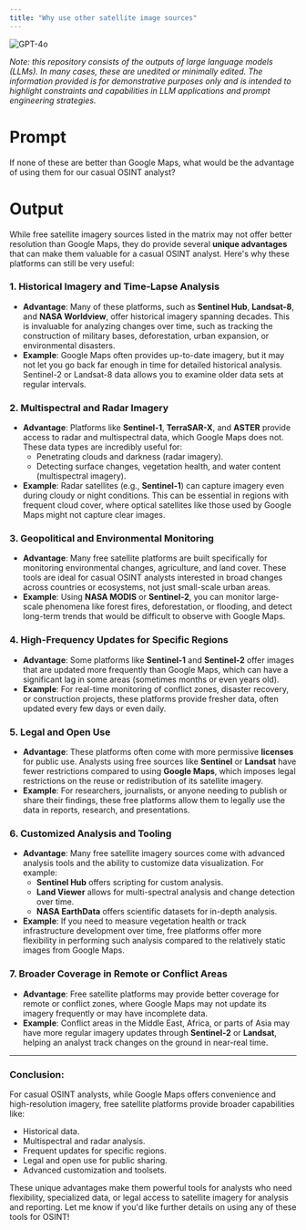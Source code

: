 ```yaml
---
title: "Why use other satellite image sources"
---
```

![GPT-4o](https://img.shields.io/badge/GPT--4o-3333FF?style=for-the-badge&logo=openai&logoColor=white)



*Note: this repository consists of the outputs of large language models (LLMs). In many cases, these are unedited or minimally edited. The information provided is for demonstrative purposes only and is intended to highlight constraints and capabilities in LLM applications and prompt engineering strategies.*


# Prompt

If none of these are better than Google Maps, what would be the advantage of using them for our casual OSINT analyst?

# Output

While free satellite imagery sources listed in the matrix may not offer better resolution than Google Maps, they do provide several **unique advantages** that can make them valuable for a casual OSINT analyst. Here's why these platforms can still be very useful:

### 1. **Historical Imagery and Time-Lapse Analysis**
   - **Advantage**: Many of these platforms, such as **Sentinel Hub**, **Landsat-8**, and **NASA Worldview**, offer historical imagery spanning decades. This is invaluable for analyzing changes over time, such as tracking the construction of military bases, deforestation, urban expansion, or environmental disasters.
   - **Example**: Google Maps often provides up-to-date imagery, but it may not let you go back far enough in time for detailed historical analysis. Sentinel-2 or Landsat-8 data allows you to examine older data sets at regular intervals.

### 2. **Multispectral and Radar Imagery**
   - **Advantage**: Platforms like **Sentinel-1**, **TerraSAR-X**, and **ASTER** provide access to radar and multispectral data, which Google Maps does not. These data types are incredibly useful for:
     - Penetrating clouds and darkness (radar imagery).
     - Detecting surface changes, vegetation health, and water content (multispectral imagery).
   - **Example**: Radar satellites (e.g., **Sentinel-1**) can capture imagery even during cloudy or night conditions. This can be essential in regions with frequent cloud cover, where optical satellites like those used by Google Maps might not capture clear images.

### 3. **Geopolitical and Environmental Monitoring**
   - **Advantage**: Many free satellite platforms are built specifically for monitoring environmental changes, agriculture, and land cover. These tools are ideal for casual OSINT analysts interested in broad changes across countries or ecosystems, not just small-scale urban areas.
   - **Example**: Using **NASA MODIS** or **Sentinel-2**, you can monitor large-scale phenomena like forest fires, deforestation, or flooding, and detect long-term trends that would be difficult to observe with Google Maps.

### 4. **High-Frequency Updates for Specific Regions**
   - **Advantage**: Some platforms like **Sentinel-1** and **Sentinel-2** offer images that are updated more frequently than Google Maps, which can have a significant lag in some areas (sometimes months or even years old).
   - **Example**: For real-time monitoring of conflict zones, disaster recovery, or construction projects, these platforms provide fresher data, often updated every few days or even daily.

### 5. **Legal and Open Use**
   - **Advantage**: These platforms often come with more permissive **licenses** for public use. Analysts using free sources like **Sentinel** or **Landsat** have fewer restrictions compared to using **Google Maps**, which imposes legal restrictions on the reuse or redistribution of its satellite imagery.
   - **Example**: For researchers, journalists, or anyone needing to publish or share their findings, these free platforms allow them to legally use the data in reports, research, and presentations.

### 6. **Customized Analysis and Tooling**
   - **Advantage**: Many free satellite imagery sources come with advanced analysis tools and the ability to customize data visualization. For example:
     - **Sentinel Hub** offers scripting for custom analysis.
     - **Land Viewer** allows for multi-spectral analysis and change detection over time.
     - **NASA EarthData** offers scientific datasets for in-depth analysis.
   - **Example**: If you need to measure vegetation health or track infrastructure development over time, free platforms offer more flexibility in performing such analysis compared to the relatively static images from Google Maps.

### 7. **Broader Coverage in Remote or Conflict Areas**
   - **Advantage**: Free satellite platforms may provide better coverage for remote or conflict zones, where Google Maps may not update its imagery frequently or may have incomplete data.
   - **Example**: Conflict areas in the Middle East, Africa, or parts of Asia may have more regular imagery updates through **Sentinel-2** or **Landsat**, helping an analyst track changes on the ground in near-real time.

---

### Conclusion:
For casual OSINT analysts, while Google Maps offers convenience and high-resolution imagery, free satellite platforms provide broader capabilities like:
- Historical data.
- Multispectral and radar analysis.
- Frequent updates for specific regions.
- Legal and open use for public sharing.
- Advanced customization and toolsets.

These unique advantages make them powerful tools for analysts who need flexibility, specialized data, or legal access to satellite imagery for analysis and reporting. Let me know if you'd like further details on using any of these tools for OSINT!